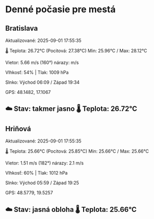 ﻿# Denné počasie pre mestá

## Bratislava
Aktualizované: 2025-09-01 17:55:35

🌡️ Teplota: 26.72°C 
(Pocitová: 27.38°C)
Min: 25.96°C / Max: 28.12°C

Vietor: 5.66 m/s    (160°) 
nárazy:  m/s

Vlhkosť: 54% | Tlak: 1009 hPa

Slnko: Východ 06:09 / Západ 19:34

GPS: 48.1482, 17.1067

☁️ Stav: takmer jasno        🌡️ Teplota: 26.72°C
---

## Hriňová
Aktualizované: 2025-09-01 17:55:35

🌡️ Teplota: 25.66°C 
(Pocitová: 25.85°C)
Min: 25.66°C / Max: 25.66°C

Vietor: 1.51 m/s (182°)
nárazy: 2.1 m/s

Vlhkosť: 60% | Tlak: 1012 hPa

Slnko: Východ 05:59 / Západ 19:25

GPS: 48.5779, 19.5257

☁️ Stav: jasná obloha        🌡️ Teplota: 25.66°C
---
